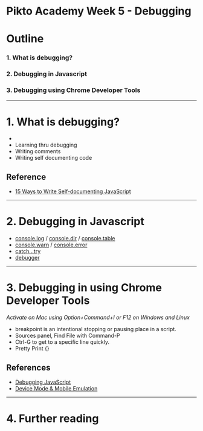 # Pikto Academy Week 5 - Debugging

# Outline

### 1. What is debugging?
### 2. Debugging in Javascript
### 3. Debugging using Chrome Developer Tools

---

# 1. What is debugging?
- 
- Learning thru debugging
- Writing comments
- Writing self documenting code


## Reference
- [15 Ways to Write Self-documenting JavaScript][15]

---

# 2. Debugging in Javascript

- [console.log][21] / [console.dir][22] / [console.table][23]
- [console.warn][24] / [console.error][25]
- [catch...try][26]
- [debugger][27]

---

# 3. Debugging in using Chrome Developer Tools

*Activate on Mac using Option+Command+I or F12 on Windows and Linux*

- breakpoint is an intentional stopping or pausing place in a script.
- Sources panel, Find File with Command-P
- Ctrl-G to get to a specific line quickly.
- Pretty Print {}


## References
- [Debugging JavaScript][35]
- [Device Mode & Mobile Emulation][36]
---

# 4. Further reading

[15]: https://www.sitepoint.com/self-documenting-javascript/

[21]: https://developer.mozilla.org/en-US/docs/Web/API/Console/log
[22]: https://developer.mozilla.org/en-US/docs/Web/API/Console/dir 
[23]: https://developer.mozilla.org/en-US/docs/Web/API/Console/table
[24]: https://developer.mozilla.org/en-US/docs/Web/API/Console/warn
[25]: https://developer.mozilla.org/en-US/docs/Web/API/Console/error
[26]: https://developer.mozilla.org/en/docs/Web/JavaScript/Reference/Statements/try...catch
[27]: https://developer.mozilla.org/en-US/docs/Web/JavaScript/Reference/Statements/debugger

[35]: https://developer.chrome.com/devtools/docs/javascript-debugging
[36]: https://developer.chrome.com/devtools/docs/device-mode]

